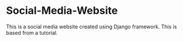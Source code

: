 # Social-Media-Website
This is a social media website created using Django framework. This is based from a tutorial.
